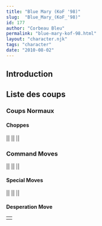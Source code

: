 ```yaml
---
title: "Blue Mary (KoF '98)"
slug:  "Blue_Mary_(KoF_'98)"
id: 177
author: "Corbeau Bleu"
permalink: "blue-mary-kof-98.html"
layout: "character.njk"
tags: "character"
date: "2010-08-02"
---
```


## Introduction

## Liste des coups

### Coups Normaux

#### Choppes

||
||
||

### Command Moves

||
||
||

#### Special Moves

||
||
||

#### Desperation Move

|     |
|-----|
|     |
